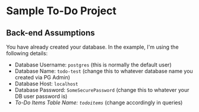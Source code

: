 # Sample To-Do Project

## Back-end Assumptions
You have already created your database. In the example, I'm using the following details:
* Database Username: `postgres` (this is normally the default user)
* Database Name: `todo-test` (change this to whatever database name you created via PG Admin)
* Database Host: `localhost`
* Database Password: `SomeSecurePassword` (change this to whatever your DB user password is)
* *To-Do Items Table Name: `todoitems`* (change accordingly in queries)